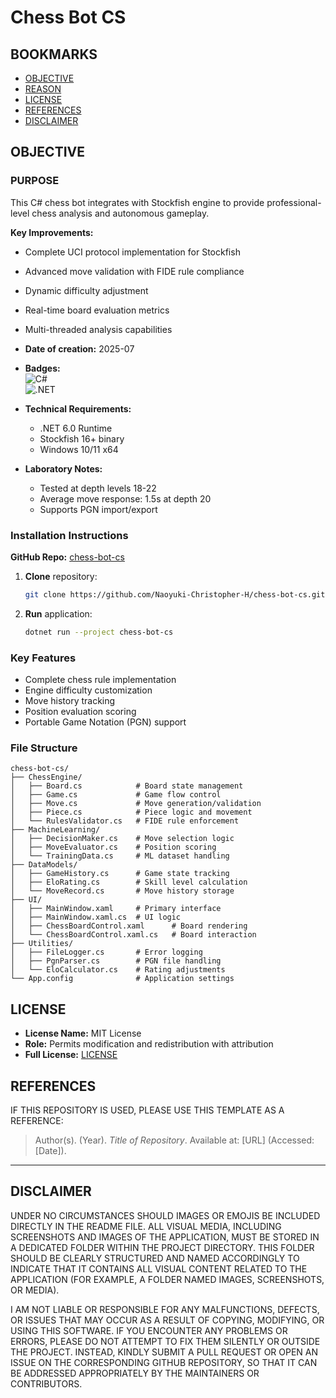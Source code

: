 # Chess Bot CS

## BOOKMARKS  
- [OBJECTIVE](#objective)  
- [REASON](#reason)  
- [LICENSE](#license)  
- [REFERENCES](#references)  
- [DISCLAIMER](#disclaimer)  

## OBJECTIVE  

### PURPOSE  
This C# chess bot integrates with Stockfish engine to provide professional-level chess analysis and autonomous gameplay.  

**Key Improvements:**  
- Complete UCI protocol implementation for Stockfish  
- Advanced move validation with FIDE rule compliance  
- Dynamic difficulty adjustment  
- Real-time board evaluation metrics  
- Multi-threaded analysis capabilities  

- **Date of creation:** 2025-07  
- **Badges:**  
  ![C#](https://img.shields.io/badge/C%23-239120?logo=c-sharp&logoColor=white)  
  ![.NET](https://img.shields.io/badge/.NET-512BD4?logo=dotnet&logoColor=white)  

- **Technical Requirements:**  
  - .NET 6.0 Runtime  
  - Stockfish 16+ binary  
  - Windows 10/11 x64  

- **Laboratory Notes:**  
  - Tested at depth levels 18-22  
  - Average move response: 1.5s at depth 20  
  - Supports PGN import/export  

### Installation Instructions  
**GitHub Repo:** [chess-bot-cs](https://github.com/Naoyuki-Christopher-H/chess-bot-cs)  

1. **Clone** repository:  
   ```bash
   git clone https://github.com/Naoyuki-Christopher-H/chess-bot-cs.git
   ```
2. **Run** application:  
   ```bash
   dotnet run --project chess-bot-cs
   ```

### Key Features  
- Complete chess rule implementation  
- Engine difficulty customization  
- Move history tracking  
- Position evaluation scoring  
- Portable Game Notation (PGN) support  

### File Structure  
```
chess-bot-cs/
├── ChessEngine/
│   ├── Board.cs            # Board state management
│   ├── Game.cs             # Game flow control
│   ├── Move.cs             # Move generation/validation
│   ├── Piece.cs            # Piece logic and movement
│   └── RulesValidator.cs   # FIDE rule enforcement
├── MachineLearning/
│   ├── DecisionMaker.cs    # Move selection logic
│   ├── MoveEvaluator.cs    # Position scoring
│   └── TrainingData.cs     # ML dataset handling
├── DataModels/
│   ├── GameHistory.cs      # Game state tracking
│   ├── EloRating.cs        # Skill level calculation
│   └── MoveRecord.cs       # Move history storage
├── UI/
│   ├── MainWindow.xaml     # Primary interface
│   ├── MainWindow.xaml.cs  # UI logic
│   ├── ChessBoardControl.xaml      # Board rendering
│   └── ChessBoardControl.xaml.cs   # Board interaction
├── Utilities/
│   ├── FileLogger.cs       # Error logging
│   ├── PgnParser.cs        # PGN file handling
│   └── EloCalculator.cs    # Rating adjustments
└── App.config              # Application settings
```

## LICENSE  
- **License Name:** MIT License  
- **Role:** Permits modification and redistribution with attribution  
- **Full License:** [LICENSE](LICENSE)  

## REFERENCES  

IF THIS REPOSITORY IS USED, PLEASE USE THIS TEMPLATE AS A REFERENCE:  

> Author(s). (Year). *Title of Repository*. Available at: \[URL] (Accessed: \[Date]).

---

## DISCLAIMER

UNDER NO CIRCUMSTANCES SHOULD IMAGES OR EMOJIS BE INCLUDED DIRECTLY IN 
THE README FILE. ALL VISUAL MEDIA, INCLUDING SCREENSHOTS AND IMAGES OF 
THE APPLICATION, MUST BE STORED IN A DEDICATED FOLDER WITHIN THE PROJECT 
DIRECTORY. THIS FOLDER SHOULD BE CLEARLY STRUCTURED AND NAMED ACCORDINGLY 
TO INDICATE THAT IT CONTAINS ALL VISUAL CONTENT RELATED TO THE APPLICATION 
(FOR EXAMPLE, A FOLDER NAMED IMAGES, SCREENSHOTS, OR MEDIA).

I AM NOT LIABLE OR RESPONSIBLE FOR ANY MALFUNCTIONS, DEFECTS, OR ISSUES THAT 
MAY OCCUR AS A RESULT OF COPYING, MODIFYING, OR USING THIS SOFTWARE. IF YOU 
ENCOUNTER ANY PROBLEMS OR ERRORS, PLEASE DO NOT ATTEMPT TO FIX THEM SILENTLY 
OR OUTSIDE THE PROJECT. INSTEAD, KINDLY SUBMIT A PULL REQUEST OR OPEN AN ISSUE 
ON THE CORRESPONDING GITHUB REPOSITORY, SO THAT IT CAN BE ADDRESSED APPROPRIATELY 
BY THE MAINTAINERS OR CONTRIBUTORS.
